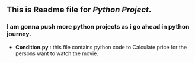 ## This is Readme file for _Python Project_.
### I am gonna push more python projects as i go ahead in python journey.

* **Condition.py** : this file contains python code to Calculate price for the persons want to watch the movie.

